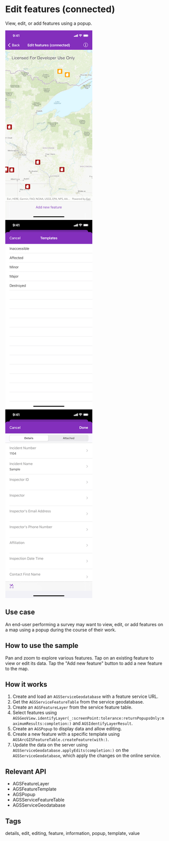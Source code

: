 # Edit features (connected)

View, edit, or add features using a popup.

![Map with features](edit-features-connected-1.png)
![List of templates](edit-features-connected-2.png)
![Editable information list](edit-features-connected-3.png)

## Use case

An end-user performing a survey may want to view, edit, or add features on a map using a popup during the course of their work.

## How to use the sample

Pan and zoom to explore various features. Tap on an existing feature to view or edit its data. Tap the "Add new feature" button to add a new feature to the map.

## How it works

1. Create and load an `AGSServiceGeodatabase` with a feature service URL.
2. Get the `AGSServiceFeatureTable` from the service geodatabase.
3. Create an `AGSFeatureLayer` from the service feature table.
4. Select features using `AGSGeoView.identifyLayer(_:screenPoint:tolerance:returnPopupsOnly:maximumResults:completion:)` and `AGSIdentifyLayerResult`.
5. Create an `AGSPopup` to display data and allow editing.
6. Create a new feature with a specific template using `AGSArcGISFeatureTable.createFeature(with:)`.
6. Update the data on the server using `AGSServiceGeodatabase.applyEdits(completion:)` on the `AGSServiceGeodatabase`, which apply the changes on the online service.

## Relevant API

* AGSFeatureLayer
* AGSFeatureTemplate
* AGSPopup
* AGSServiceFeatureTable
* AGSServiceGeodatabase

## Tags

details, edit, editing, feature, information, popup, template, value
